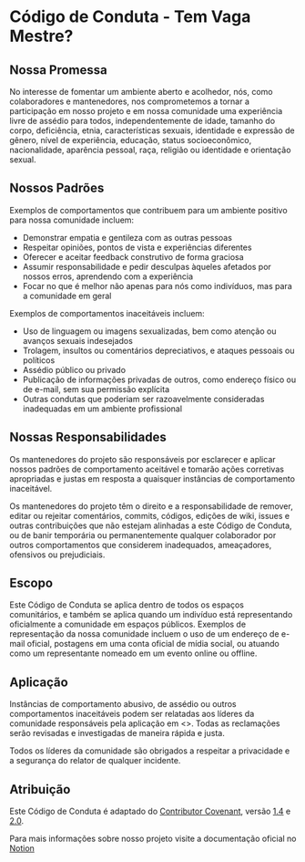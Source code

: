 # Código de Conduta - Tem Vaga Mestre?

## Nossa Promessa

No interesse de fomentar um ambiente aberto e acolhedor, nós, como colaboradores e mantenedores, nos comprometemos a tornar a participação em nosso projeto e em nossa comunidade uma experiência livre de assédio para todos, independentemente de idade, tamanho do corpo, deficiência, etnia, características sexuais, identidade e expressão de gênero, nível de experiência, educação, status socioeconômico, nacionalidade, aparência pessoal, raça, religião ou identidade e orientação sexual.

## Nossos Padrões

Exemplos de comportamentos que contribuem para um ambiente positivo para nossa comunidade incluem:

- Demonstrar empatia e gentileza com as outras pessoas
- Respeitar opiniões, pontos de vista e experiências diferentes
- Oferecer e aceitar feedback construtivo de forma graciosa
- Assumir responsabilidade e pedir desculpas àqueles afetados por nossos erros, aprendendo com a experiência
- Focar no que é melhor não apenas para nós como indivíduos, mas para a comunidade em geral

Exemplos de comportamentos inaceitáveis incluem:

- Uso de linguagem ou imagens sexualizadas, bem como atenção ou avanços sexuais indesejados
- Trolagem, insultos ou comentários depreciativos, e ataques pessoais ou políticos
- Assédio público ou privado
- Publicação de informações privadas de outros, como endereço físico ou de e-mail, sem sua permissão explícita
- Outras condutas que poderiam ser razoavelmente consideradas inadequadas em um ambiente profissional

## Nossas Responsabilidades

Os mantenedores do projeto são responsáveis por esclarecer e aplicar nossos padrões de comportamento aceitável e tomarão ações corretivas apropriadas e justas em resposta a quaisquer instâncias de comportamento inaceitável.

Os mantenedores do projeto têm o direito e a responsabilidade de remover, editar ou rejeitar comentários, commits, códigos, edições de wiki, issues e outras contribuições que não estejam alinhadas a este Código de Conduta, ou de banir temporária ou permanentemente qualquer colaborador por outros comportamentos que considerem inadequados, ameaçadores, ofensivos ou prejudiciais.

## Escopo

Este Código de Conduta se aplica dentro de todos os espaços comunitários, e também se aplica quando um indivíduo está representando oficialmente a comunidade em espaços públicos. Exemplos de representação da nossa comunidade incluem o uso de um endereço de e-mail oficial, postagens em uma conta oficial de mídia social, ou atuando como um representante nomeado em um evento online ou offline.

## Aplicação

Instâncias de comportamento abusivo, de assédio ou outros comportamentos inaceitáveis podem ser relatadas aos líderes da comunidade responsáveis pela aplicação em <>. Todas as reclamações serão revisadas e investigadas de maneira rápida e justa.

Todos os líderes da comunidade são obrigados a respeitar a privacidade e a segurança do relator de qualquer incidente.

## Atribuição

Este Código de Conduta é adaptado do [Contributor Covenant](https://contributor-covenant.org/), versão [1.4](https://www.contributor-covenant.org/version/1/4/code-of-conduct/code_of_conduct.md) e [2.0](https://www.contributor-covenant.org/version/2/0/code_of_conduct/code_of_conduct.md).

Para mais informações sobre nosso projeto visite a documentação oficial no [Notion](https://mestranyx.notion.site/Documenta-o-do-Produto-5e8309abc61b4247a5c1a1a42d83be8d?pvs=4)
